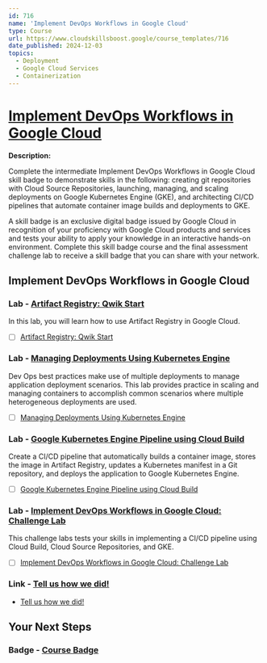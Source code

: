```yaml
---
id: 716
name: 'Implement DevOps Workflows in Google Cloud'
type: Course
url: https://www.cloudskillsboost.google/course_templates/716
date_published: 2024-12-03
topics:
  - Deployment
  - Google Cloud Services
  - Containerization
---
```


# [Implement DevOps Workflows in Google Cloud](https://www.cloudskillsboost.google/course_templates/716)

**Description:**

Complete the intermediate Implement DevOps Workflows in Google Cloud skill badge to demonstrate skills in the following: creating git repositories with Cloud Source Repositories, launching, managing, and scaling deployments on Google Kubernetes Engine (GKE), and architecting CI/CD pipelines that automate container image builds and deployments to GKE.

A skill badge is an exclusive digital badge issued by Google Cloud in recognition of your proficiency with Google Cloud products and services and tests your ability to apply your knowledge in an interactive hands-on environment. Complete this skill badge course and the final assessment challenge lab to receive a skill badge that you can share with your network.

## Implement DevOps Workflows in Google Cloud

### Lab - [Artifact Registry: Qwik Start](https://www.cloudskillsboost.google/course_templates/716/labs/515631)

In this lab, you will learn how to use Artifact Registry in Google Cloud.

* [ ] [Artifact Registry: Qwik Start](../labs/Artifact-Registry-Qwik-Start.md)

### Lab - [Managing Deployments Using Kubernetes Engine](https://www.cloudskillsboost.google/course_templates/716/labs/515632)

Dev Ops best practices make use of multiple deployments to manage application deployment scenarios. This lab provides practice in scaling and managing containers to accomplish common scenarios where multiple heterogeneous deployments are used.

* [ ] [Managing Deployments Using Kubernetes Engine](../labs/Managing-Deployments-Using-Kubernetes-Engine.md)

### Lab - [Google Kubernetes Engine Pipeline using Cloud Build](https://www.cloudskillsboost.google/course_templates/716/labs/515633)

Create a CI/CD pipeline that automatically builds a container image, stores the image in Artifact Registry, updates a Kubernetes manifest in a Git repository, and deploys the application to Google Kubernetes Engine.

* [ ] [Google Kubernetes Engine Pipeline using Cloud Build](../labs/Google-Kubernetes-Engine-Pipeline-using-Cloud-Build.md)

### Lab - [Implement DevOps Workflows in Google Cloud: Challenge Lab](https://www.cloudskillsboost.google/course_templates/716/labs/515634)

This challenge labs tests your skills in implementing a CI/CD pipeline using Cloud Build, Cloud Source Repositories, and GKE.

* [ ] [Implement DevOps Workflows in Google Cloud: Challenge Lab](../labs/Implement-DevOps-Workflows-in-Google-Cloud-Challenge-Lab.md)

### Link - [Tell us how we did!](https://www.cloudskillsboost.google/course_templates/716/documents/515635)

* [Tell us how we did!](https://forms.gle/Y7eH4FaYpDSFKqPQ8)

## Your Next Steps

### Badge - [Course Badge](https://www.cloudskillsboost.google)
